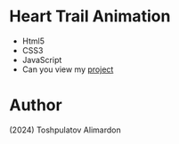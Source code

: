# Heart Trail Animation

- Html5
- CSS3
- JavaScript
- Can you view my [project](https://toshpulatovalimardon.github.io/heart-trail-animation/)

# Author 
(2024) Toshpulatov Alimardon
